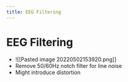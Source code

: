 ```yaml
---
title: EEG Filtering
---
```


# EEG Filtering
- ![[Pasted image 20220502153920.png]]
- Remove 50/60Hz notch filter for line noise
- Might introduce distortion
























